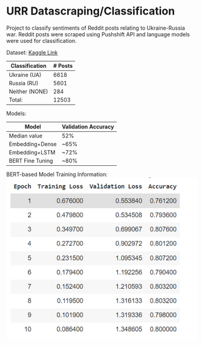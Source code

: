 # URR Datascraping/Classification

Project to classify sentiments of Reddit posts relating to Ukraine-Russia war. Reddit posts were scraped using Pushshift API and language models were used for classification.

Dataset: [Kaggle Link](https://www.kaggle.com/datasets/danhealey/russia-ukraine-sentiment-analysis)

| Classification | # Posts |
| -------------- | ------- |
| Ukraine (UA)   |   6618  |
| Russia (RU)    |   5601  |
| Neither (NONE) |    284  |
| Total:         |  12503  | 

Models:

| Model | Validation Accuracy |
| ---------------  | ------- |
| Median value     | 52%     |
| Embedding+Dense  | ~65%    | 
| Embedding+LSTM   | ~72%    |
| BERT Fine Tuning | ~80%    |

BERT-based Model Training Information:
![](bert_training.png)